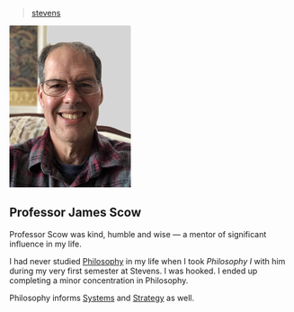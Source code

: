 > [stevens](./)

![scow](photos/scow.png)

## Professor James Scow

Professor Scow was kind, humble and wise &mdash; a mentor of significant influence in my life.

I had never studied [Philosophy](/profile/interests/philosophy) in my life when
I took _Philosophy I_ with him during my very first semester at Stevens.
I was hooked.
I ended up completing a minor concentration in Philosophy.

Philosophy informs [Systems](/profile/interests/systems) and
[Strategy](/profile/interests/strategy) as well.
